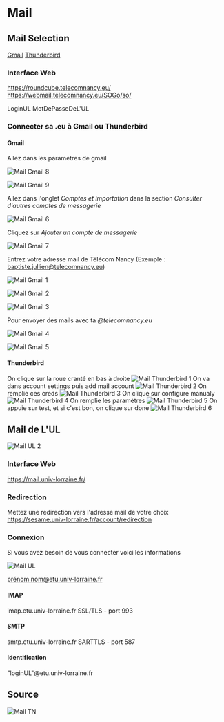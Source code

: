 # Mail

## Mail Selection

[Gmail](#gmail)
[Thunderbird](#thunderbird)

### Interface Web

https://roundcube.telecomnancy.eu/
https://webmail.telecomnancy.eu/SOGo/so/

LoginUL
MotDePasseDeL'UL

### Connecter sa .eu à Gmail ou Thunderbird

#### Gmail

Allez dans les paramètres de gmail

![Mail Gmail 8](mail/mail_gmail_8.png)

![Mail Gmail 9](mail/mail_gmail_9.png)

Allez dans l'onglet *Comptes et importation* dans la section *Consulter d'autres comptes de messagerie*

![Mail Gmail 6](mail/mail_gmail_6.png)

Cliquez sur *Ajouter un compte de messagerie*

![Mail Gmail 7](mail/mail_gmail_7.png)

Entrez votre adresse mail de Télécom Nancy (Exemple : baptiste.jullien@telecomnancy.eu)

![Mail Gmail 1](mail/mail_gmail_1.png)

![Mail Gmail 2](mail/mail_gmail_2.png)

![Mail Gmail 3](mail/mail_gmail_3.png)

Pour envoyer des mails avec ta *@telecomnancy.eu*

![Mail Gmail 4](mail/mail_gmail_4.png)

![Mail Gmail 5](mail/mail_gmail_5.png)

#### Thunderbird

On clique sur la roue cranté en bas à droite
![Mail Thunderbird 1](mail/mail_thunderbird_1.png)
On va dans account settings puis add mail account
![Mail Thunderbird 2](mail/mail_thunderbird_2.png)
On remplie ces creds
![Mail Thunderbird 3](mail/mail_thunderbird_3.png)
On clique sur configure manualy
![Mail Thunderbird 4](mail/mail_thunderbird_4.png)
On remplie les paramètres
![Mail Thunderbird 5](mail/mail_thunderbird_5.png)
On appuie sur test, et si c'est bon, on clique sur done
![Mail Thunderbird 6](mail/mail_thunderbird_6.png)

## Mail de L'UL

![Mail UL 2](mail/mail_ul2.png)

### Interface Web

https://mail.univ-lorraine.fr/

### Redirection

Mettez une redirection vers l'adresse mail de votre choix
https://sesame.univ-lorraine.fr/account/redirection

### Connexion

Si vous avez besoin de vous connecter voici les informations

![Mail UL](mail/mail_ul.png)

prénom.nom@etu.univ-lorraine.fr

#### IMAP
imap.etu.univ-lorraine.fr
SSL/TLS - port 993

#### SMTP
smtp.etu.univ-lorraine.fr
SARTTLS - port 587

#### Identification
"loginUL"@etu.univ-lorraine.fr

## Source 

![Mail TN](mail/mail_tn.png)
